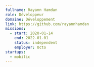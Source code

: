```yaml
---
fullname: Rayann Hamdan
role: Développeur
domaine: Développement
link: https://github.com/rayannhamdan
missions:
  - start: 2020-01-14
    end: 2022-01-01
    status: independent
    employer: Octo
startups:
  - mobilic
---
```


